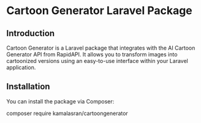 # Cartoon Generator Laravel Package

## Introduction

Cartoon Generator is a Laravel package that integrates with the AI Cartoon Generator API from RapidAPI. It allows you to transform images into cartoonized versions using an easy-to-use interface within your Laravel application.

## Installation

You can install the package via Composer:

composer require kamalasran/cartoongenerator
